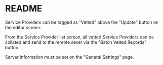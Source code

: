 # README #

Service Providers can be tagged as "Vetted" above the "Update" button on the editor screen.

From the Service Provider list screen, all vetted Service Providers can be collated and send to the remote sever via the "Batch Vetted Records" button.

Server information must be set on the "General Settings" page.
